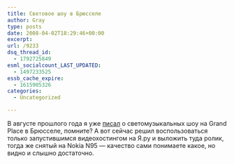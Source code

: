 ```yaml
---
title: Cветовое шоу в Брюсселе
author: Gray
type: posts
date: 2008-04-02T18:29:46+00:00
excerpt:
url: /9233
dsq_thread_id:
  - 1792725849
esml_socialcount_LAST_UPDATED:
  - 1497233525
essb_cache_expire:
  - 1615905326
categories:
  - Uncategorized

---
```








В августе прошлого года я уже <a href="http://www.searchengines.ru/blog/archives/008785.html" target="_blank">писал</a> о светомузыкальных шоу на Grand Place в Брюсселе, помните? А вот сейчас решил воспользоваться только запустившимся видеохостингом на Я.ру и выложить туда ролик, тогда же снятый на Nokia N95 &#8212; качество сами понимаете какое, но видно и слышно достаточно.